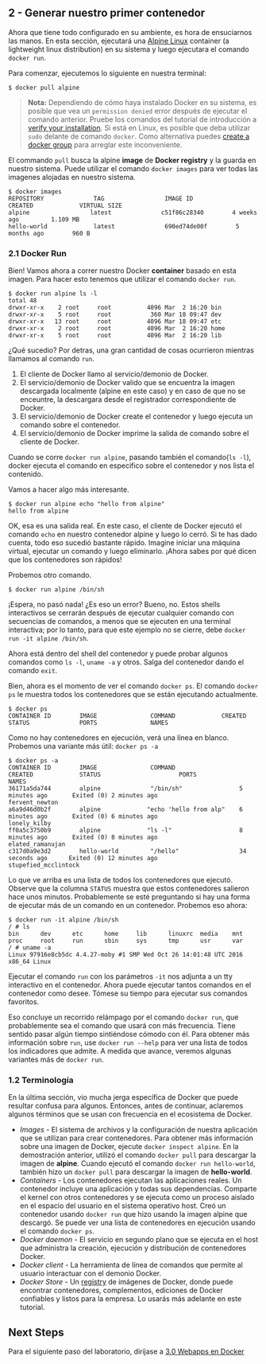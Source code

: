 ## 2 - Generar nuestro primer contenedor
Ahora que tiene todo configurado en su ambiente, es hora de ensuciarnos las manos. En esta sección, ejecutará una [Alpine Linux](http://www.alpinelinux.org/) container (a lightweight linux distribution) 
en su sistema y luego ejecutara el comando `docker run`.

Para comenzar, ejecutemos lo siguiente en nuestra terminal:
```
$ docker pull alpine
```

> **Nota:** Dependiendo de cómo haya instalado Docker en su sistema, es posible que vea un `permission denied` error después de ejecutar el comando anterior. Pruebe los comandos del tutorial de introducción a [verify your installation](https://docs.docker.com/engine/getstarted/step_one/#/step-3-verify-your-installation). Si está en Linux, es posible que deba utilizar `sudo` delante de comando `docker`. Como alternativa puedes [create a docker group](https://docs.docker.com/engine/installation/linux/ubuntulinux/#/create-a-docker-group) para arreglar este inconveniente.

El commando `pull` busca la alpine **image** de **Docker registry** y la guarda en nuestro sistema. Puede utilizar el comando `docker images` para ver todas las imagenes alojadas en nuestro sistema.
```
$ docker images
REPOSITORY              TAG                 IMAGE ID            CREATED             VIRTUAL SIZE
alpine                 latest              c51f86c28340        4 weeks ago         1.109 MB
hello-world             latest              690ed74de00f        5 months ago        960 B
```

### 2.1 Docker Run
Bien! Vamos ahora a correr nuestro Docker  **container** basado en esta imagen. Para hacer esto tenemos que utilizar el comando `docker run`.

```
$ docker run alpine ls -l
total 48
drwxr-xr-x    2 root     root          4096 Mar  2 16:20 bin
drwxr-xr-x    5 root     root           360 Mar 18 09:47 dev
drwxr-xr-x   13 root     root          4096 Mar 18 09:47 etc
drwxr-xr-x    2 root     root          4096 Mar  2 16:20 home
drwxr-xr-x    5 root     root          4096 Mar  2 16:20 lib
```
¿Qué sucedio? Por detras, una gran cantidad de cosas ocurrieron mientras llamamos al comando `run`.
1. El cliente de Docker llamo al servicio/demonio de Docker.
2. El servicio/demonio de Docker valido que se encuentra la imagen descargada localmente (alpine en este caso) y en caso de que no se enceuntre, la descargara desde el registrador correspondiente de Docker.
3. El servicio/demonio de Docker create el contenedor y luego ejecuta un comando sobre el contenedor.
4. El servicio/demonio de Docker imprime la salida de comando sobre el cliente de Docker.

Cuando se corre `docker run alpine`, pasando también el comando(`ls -l`), docker ejecuta el comando en especifico sobre el contenedor y nos lista el contenido.

Vamos a hacer algo más interesante.

```
$ docker run alpine echo "hello from alpine"
hello from alpine
```
OK, esa es una salida real. En este caso, el cliente de Docker ejecutó el comando `echo` en nuestro contenedor alpine y luego lo cerró. Si te has dado cuenta, todo eso sucedió bastante rápido. Imagine iniciar una máquina virtual, ejecutar un comando y luego eliminarlo. ¡Ahora sabes por qué dicen que los contenedores son rápidos!

Probemos otro comando.
```
$ docker run alpine /bin/sh
```

¡Espera, no pasó nada! ¿Es eso un error? Bueno, no. Estos shells interactivos se cerrarán después de ejecutar cualquier comando con secuencias de comandos, a menos que se ejecuten en una terminal interactiva; por lo tanto, para que este ejemplo no se cierre, debe `docker run -it alpine /bin/sh`.

Ahora está dentro del shell del contenedor y puede probar algunos comandos como `ls -l`, `uname -a` y otros. Salga del contenedor dando el comando `exit`.

Bien, ahora es el momento de ver el comando `docker ps`. El comando `docker ps` le muestra todos los contenedores que se están ejecutando actualmente.


```
$ docker ps
CONTAINER ID        IMAGE               COMMAND             CREATED             STATUS              PORTS               NAMES
```

Como no hay contenedores en ejecución, verá una línea en blanco. Probemos una variante más útil: `docker ps -a`

```
$ docker ps -a
CONTAINER ID        IMAGE               COMMAND                  CREATED             STATUS                      PORTS               NAMES
36171a5da744        alpine              "/bin/sh"                5 minutes ago       Exited (0) 2 minutes ago                        fervent_newton
a6a9d46d0b2f        alpine             "echo 'hello from alp"    6 minutes ago       Exited (0) 6 minutes ago                        lonely_kilby
ff0a5c3750b9        alpine             "ls -l"                   8 minutes ago       Exited (0) 8 minutes ago                        elated_ramanujan
c317d0a9e3d2        hello-world         "/hello"                 34 seconds ago      Exited (0) 12 minutes ago                       stupefied_mcclintock
```
Lo que ve arriba es una lista de todos los contenedores que ejecutó. Observe que la columna `STATUS` muestra que estos contenedores salieron hace unos minutos. Probablemente se esté preguntando si hay una forma de ejecutar más de un comando en un contenedor. Probemos eso ahora:
```
$ docker run -it alpine /bin/sh
/ # ls
bin      dev      etc      home     lib      linuxrc  media    mnt      proc     root     run      sbin     sys      tmp      usr      var
/ # uname -a
Linux 97916e8cb5dc 4.4.27-moby #1 SMP Wed Oct 26 14:01:48 UTC 2016 x86_64 Linux
```

Ejecutar el comando `run` con los parámetros `-it` nos adjunta a un tty interactivo en el contenedor. Ahora puede ejecutar tantos comandos en el contenedor como desee. Tómese su tiempo para ejecutar sus comandos favoritos.

Eso concluye un recorrido relámpago por el comando `docker run`, que probablemente sea el comando que usará con más frecuencia. Tiene sentido pasar algún tiempo sintiéndose cómodo con él. Para obtener más información sobre `run`, use `docker run --help` para ver una lista de todos los indicadores que admite. A medida que avance, veremos algunas variantes más de `docker run`.


### 1.2 Terminología

En la última sección, vio mucha jerga específica de Docker que puede resultar confusa para algunos. Entonces, antes de continuar, aclaremos algunos términos que se usan con frecuencia en el ecosistema de Docker.

- *Images* - El sistema de archivos y la configuración de nuestra aplicación que se utilizan para crear contenedores. Para obtener más información sobre una imagen de Docker, ejecute `docker inspect alpine`. En la demostración anterior, utilizó el comando `docker pull` para descargar la imagen de **alpine**. Cuando ejecutó el comando `docker run hello-world`, también hizo un `docker pull` para descargar la imagen de **hello-world**.
- *Containers* - Los contenedores ejecutan las aplicaciones reales. Un contenedor incluye una aplicación y todas sus dependencias. Comparte el kernel con otros contenedores y se ejecuta como un proceso aislado en el espacio del usuario en el sistema operativo host. Creó un contenedor usando `docker run` que hizo usando la imagen alpine que descargó. Se puede ver una lista de contenedores en ejecución usando el comando `docker ps`.
- *Docker daemon* - El servicio en segundo plano que se ejecuta en el host que administra la creación, ejecución y distribución de contenedores Docker.
- *Docker client* - La herramienta de línea de comandos que permite al usuario interactuar con el demonio Docker.
- *Docker Store* - Un [registry](https://store.docker.com/) de imágenes de Docker, donde puede encontrar contenedores, complementos, ediciones de Docker confiables y listos para la empresa. Lo usarás más adelante en este tutorial.

## Next Steps
Para el siguiente paso del laboratorio, diríjase a [3.0 Webapps en Docker](./3-Webapp_en_docker.md)